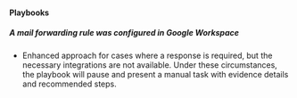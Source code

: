 
#### Playbooks

##### A mail forwarding rule was configured in Google Workspace

- Enhanced approach for cases where a response is required, but the necessary integrations are not available. Under these circumstances, the playbook will pause and present a manual task with evidence details and recommended steps.
